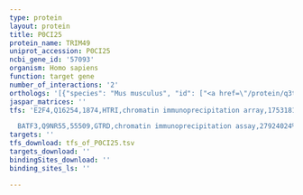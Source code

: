 ```yaml
---
type: protein
layout: protein
title: P0CI25
protein_name: TRIM49
uniprot_accession: P0CI25
ncbi_gene_id: '57093'
organism: Homo sapiens
function: target gene
number_of_interactions: '2'
orthologs: '[{"species": "Mus musculus", "id": ["<a href=\"/protein/q3tl54\">Q3TL54</a>", "<a href=\"/protein/p86449\">P86449</a>", "<a href=\"/protein/p86448\">P86448</a>"]}]'
jaspar_matrices: ''
tfs: 'E2F4,Q16254,1874,HTRI,chromatin immunoprecipitation array,17531812%5Buid%5D+OR+22900683%5Buid%5D,No

  BATF3,Q9NR55,55509,GTRD,chromatin immunoprecipitation assay,27924024%5Buid%5D,No'
targets: ''
tfs_download: tfs_of_P0CI25.tsv
targets_download: ''
bindingSites_download: ''
binding_sites_ls: ''

---
```

